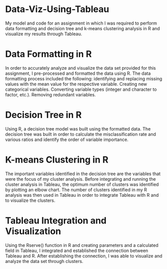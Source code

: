 # Data-Viz-Using-Tableau
My model and code for an assignment in which I was required to perform data formatting and decision tree and k-means clustering analysis in R and visualize my results through Tableau. 
# Data Formatting in R 
In order to accurately analyze and visualize the data set provided for this assignment, I pre-processed and formatted the data using R. 
The data formatting process included the following: 
identifying and replacing missing values with the mean value for the respective variable.
Creating new categorical variables.
Converting variable types (integer and character to factor, etc.). 
Removing redundant variables. 
# Decision Tree in R 
Using R, a decision tree model was built using the formatted data. The decision tree was built in order to calculate the misclassification rate and various ratios and identify the order of variable importance. 
# K-means Clustering in R 
The important variables identified in the decision tree are the variables that were the focus of my cluster analysis. 
Before integrating and running the cluster analysis in Tableau, the optimum number of clusters was identified by plotting an elbow chart. The number of clusters identified in my R analysis was then used in Tableau in order to integrate Tableau with R and to visualize the clusters. 
# Tableau Integration and Visualization 
Using the Rserve() function in R and creating parameters and a calculated field in Tableau, I integrated and established the connection between Tableau and R. After establishing the connection, I was able to visualize and analyze the data set through clusters. 
